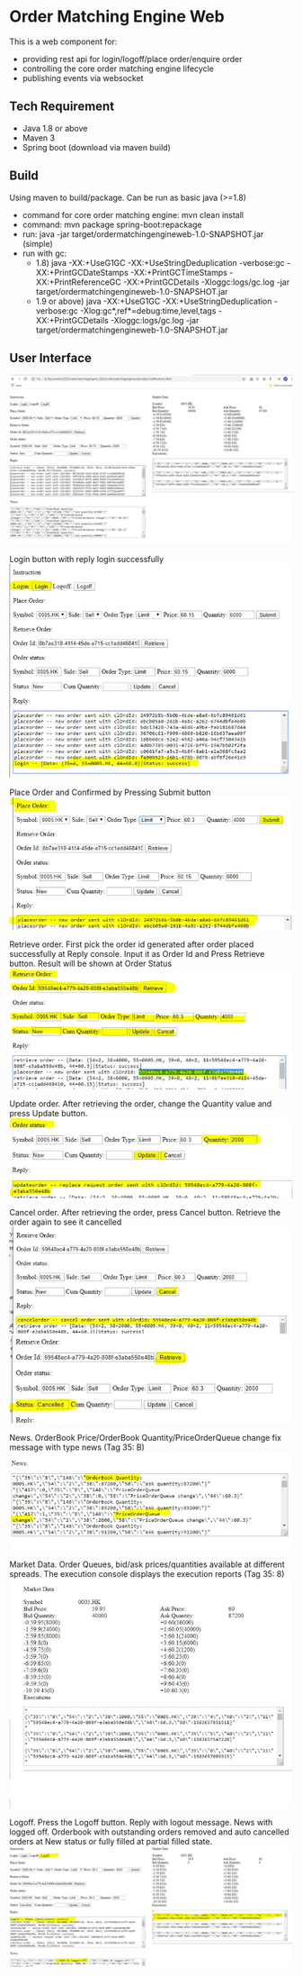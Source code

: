 Order Matching Engine Web
=========================
This is a web component for:
   - providing rest api for login/logoff/place order/enquire order
   - controlling the core order matching engine lifecycle
   - publishing events via websocket

Tech Requirement
----------------
   - Java 1.8 or above
   - Maven 3
   - Spring boot (download via maven build)

Build
-----
Using maven to build/package. Can be run as basic java (>=1.8)
   - command for core order matching engine: mvn clean install
   - command: mvn package spring-boot:repackage
   - run: java -jar target/ordermatchingengineweb-1.0-SNAPSHOT.jar (simple)
   - run with gc: 
      - 1.8) java -XX:+UseG1GC -XX:+UseStringDeduplication -verbose:gc -XX:+PrintGCDateStamps -XX:+PrintGCTimeStamps -XX:+PrintReferenceGC -XX:+PrintGCDetails -Xloggc:logs/gc.log -jar target/ordermatchingengineweb-1.0-SNAPSHOT.jar
      - 1.9 or above) java -XX:+UseG1GC -XX:+UseStringDeduplication -verbose:gc -Xlog:gc*,ref*=debug:time,level,tags -XX:+PrintGCDetails -Xloggc:logs/gc.log -jar target/ordermatchingengineweb-1.0-SNAPSHOT.jar

User Interface
--------------
![Full screen capture](screencapture/ordermatchingengine_fullscreencapture.jpg)

Login button with reply login successfully
![Login](screencapture/login.jpg)

Place Order and Confirmed by Pressing Submit button
![Place Order](screencapture/placeorder.jpg)

Retrieve order. First pick the order id generated after order placed successfully at Reply console. Input it as Order Id and Press Retrieve button. Result will be shown at Order Status
![Retrieve Order](screencapture/retrieveorder.jpg)

Update order. After retrieving the order, change the Quantity value and press Update button.
![Update Order](screencapture/updateorder.jpg)

Cancel order. After retrieving the order, press Cancel button. Retrieve the order again to see it cancelled
![Cancel Order 1](screencapture/cancelorder1.jpg)
![Cancel Order 2](screencapture/cancelorder2.jpg)

News. OrderBook Price/OrderBook Quantity/PriceOrderQueue change fix message with type news (Tag 35: B)
![News](screencapture/news.jpg) 

Market Data. Order Queues, bid/ask prices/quantities available at different spreads. The execution console displays the execution reports (Tag 35: 8)
![Market Data and Executions](screencapture/marketdata_execution.jpg)

Logoff. Press the Logoff button. Reply with logout message. News with logged off. Orderbook with outstanding orders removed and auto cancelled orders at New status or fully filled at partial filled state.
![Logoff](screencapture/logoff.jpg)
